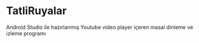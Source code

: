 # TatliRuyalar
 Android Studio ile hazırlanmış Youtube video player içeren masal dinleme ve izleme programı
